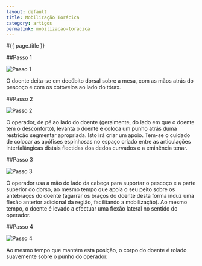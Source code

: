 ```yaml
---
layout: default
title: Mobilização Torácica
category: artigos
permalink: mobilizacao-toracica
---
```


#{{ page.title }}

##Passo 1

![Passo 1](http://www.dorlombar.com/wp-content/uploads/2011/09/figura-11.png "O doente deita-se em decúbito dorsal sobre a mesa, com as mãos atrás do pescoço e com os cotovelos ao lado do tórax.")

O doente deita-se em decúbito dorsal sobre a mesa, com as mãos atrás do pescoço e com os cotovelos ao lado do tórax.

##Passo 2

![Passo 2](http://www.dorlombar.com/wp-content/uploads/2011/09/figura-21.png "O operador, de pé ao lado do doente (geralmente, do lado em que o doente tem o desconforto), levanta o doente e coloca um punho atrás duma restrição segmentar apropriada. Isto irá criar um apoio. Tem-se o cuidado de colocar as apófises espinhosas no espaço criado entre as articulações interfalângicas distais flectidas dos dedos curvados e a eminência tenar.")

O operador, de pé ao lado do doente (geralmente, do lado em que o doente tem o desconforto), levanta o doente e coloca um punho atrás duma restrição segmentar apropriada. Isto irá criar um apoio. Tem-se o cuidado de colocar as apófises espinhosas no espaço criado entre as articulações interfalângicas distais flectidas dos dedos curvados e a eminência tenar.

##Passo 3

![Passo 3](http://www.dorlombar.com/wp-content/uploads/2011/09/figura-31.png "O operador usa a mão do lado da cabeça para suportar o pescoço e a parte superior do dorso, ao mesmo tempo que apoia o seu peito sobre os antebraços do doente (agarrar os braços do doente desta forma induz uma flexão anterior adicional da região, facilitando a mobilização). Ao mesmo tempo, o doente é levado a efectuar uma flexão lateral no sentido do operador.")

O operador usa a mão do lado da cabeça para suportar o pescoço e a parte superior do dorso, ao mesmo tempo que apoia o seu peito sobre os antebraços do doente (agarrar os braços do doente desta forma induz uma flexão anterior adicional da região, facilitando a mobilização). Ao mesmo tempo, o doente é levado a efectuar uma flexão lateral no sentido do operador.

##Passo 4

![Passo 4](http://www.dorlombar.com/wp-content/uploads/2011/09/figura-41.png "Ao mesmo tempo que mantém esta posição, o corpo do doente é rolado suavemente sobre o punho do operador.")

Ao mesmo tempo que mantém esta posição, o corpo do doente é rolado suavemente sobre o punho do operador.
